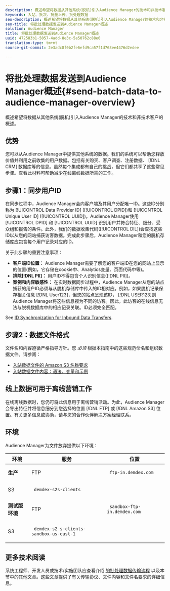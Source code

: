 ```yaml
---
description: 概述希望将数据从其他系统(脱机)引入Audience Manager的技术和非技术客户的概述。
keywords: 入站、批次、批量上传、批处理数据
seo-description: 概述希望将数据从其他系统(脱机)引入Audience Manager的技术和非技术客户的概述。为此，请使用Audience Manager中的批量上传选项。
seo-title: 将批处理数据发送到Audience Manager概述
solution: Audience Manager
title: 将批处理数据发送到Audience Manager概述
uuid: 472583b1-5057-4add-8e3c-5e50762c88e0
translation-type: tm+mt
source-git-commit: 2e3adc8f0b2fe6efd9ca57f1d763ee4476d2edee

---
```



# 将批处理数据发送到Audience Manager概述{#send-batch-data-to-audience-manager-overview}

概述希望将数据从其他系统(脱机)引入Audience Manager的技术和非技术客户的概述。

## 优势

<!-- c_offline_to_online.xml -->

您可以从Audience Manager中提供其他系统的数据。我们的系统可以帮助您释放价值并利用之前收集的用户数据。包括有关购买、客户调查、注册数据、 [!DNL CRM] 数据库等的信息。虽然每个集成都有自己的挑战，但它们都共享了这些常见步骤。查看此材料可帮助减少在线离线数据所需的工作。

## 步骤1：同步用户ID

在同步过程中，Audience Manager会向客户端及其用户分配唯一ID。这些ID分别称为 [!UICONTROL Data Provider ID] ([!UICONTROL DPID])和 [!UICONTROL Unique User ID] ([!UICONTROL UUID])。Audience Manager使用 [!UICONTROL DPID] 和 [!UICONTROL UUID] 识别用户并符合特征、细分、受众组和报告的条件。此外，我们的数据收集代码([!UICONTROL DIL])会查找这些ID以从您的网站捕获访客数据。完成此步骤后，Audience Manager和您的脱机存储库应包含每个用户记录对应的ID。

关于此步骤的重要注意事项：

* **客户端ID位置：** Audience Manager需要了解您的客户端ID在您的网站上显示的位置(例如，它存储在cookie中、Analytics变量、页面代码中等)。
* **排除[!DNL PII]：** 用户ID不得包含个人识别信息([!DNL PII])。
* **案例和内容敏感性：** 在实时数据同步过程中，Audience Manager从您的站点捕获的用户ID必须与从脱机存储库中传入的ID相对应。例如，如果脱机记录保存相关信息 [!DNL User123]，但您的站点呈现该ID， [!DNL USER123]则Audience Manager将这些信息视为不同的访客。因此，此访客的在线信息无法与脱机数据库中的相应记录关联。ID必须完全匹配。

See [ID Synchronization for Inbound Data Transfers](../../../integration/sending-audience-data/batch-data-transfer-explained/id-sync-http.md).

<!-- 

<p> <b>Step 2: Create a Translation File</b> </p> 
<p>A translation file classifies data according to uniform and logical hierarchy. It is a taxonomy that helps you organize information from general categories (e.g., geography) to more precise classifications (e.g., <i>geography > United States > New York</i>). Also, it labels data with to easy to understand names such as "gender=male" or "color=green" instead of with your internal SKUs, abbreviations, or other names. The file lets Audience Manager display this information in a readable, logical manner. You and your data partners must create and share the translation file with Audience Manager before any real-time or server-to-server data transfers can begin. You can update this file on a schedule relevant to your business needs. </p> 
<p>Important considerations about this step: </p> 
<ul id="ul_6A05AECB0BD649B1BF1B34058E9008E2"> 
 <li id="li_39817ED898F14156A77FCAC066FE0968"> <b>Create a comprehensive list:</b> The translation file must include all the possible values that can be passed in on a particular key. For example, if you have category key called "color" and it accepts the values "red," "green," and "blue," the translation file must contain <i>all</i> those elements. </li> 
 <li id="li_19CAD7683BCF45278E2991C1EDBC9903"> <b>Case and content sensitivity:</b> The key-values in the file must match the values actually passed in to Audience Manager from your website. </li> 
</ul> 
<p>See DATA TRANSLATION FILE. </p>

 -->

## 步骤2：数据文件格式

文件名和内容遵循严格指导方针。您 *必须* 根据本指南中的这些规范命名和组织数据文件。请参阅：

* [入站数据文件的 Amazon S3 名称要求](../../../integration/sending-audience-data/batch-data-transfer-explained/inbound-s3-filenames.md)
* [入站数据文件内容：语法、变量和示例](../../../integration/sending-audience-data/batch-data-transfer-explained/inbound-file-contents.md)

## 线上数据可用于离线营销工作

在线离线数据时，您仍可将此信息用于离线营销活动。为此，Audience Manager会导出特征并将信息细分到您选择的位置 [!DNL FTP] 或 [!DNL Amazon S3] 位置。有关更多信息或协助，请与您的合作伙伴解决方案经理联系。

## 环境

Audience Manager为文件放弃提供以下环境：

<table id="table_A61AA64578944B23B5A7355F2A76E882"> 
 <thead> 
  <tr> 
   <th colname="col1" class="entry"> 环境 </th> 
   <th colname="col02" class="entry"> 服务 </th> 
   <th colname="col2" class="entry"> 位置 </th> 
  </tr> 
 </thead>
 <tbody> 
  <tr> 
   <td colname="col1" morerows="1"> <b>生产</b> </td> 
   <td colname="col02"> FTP </td> 
   <td colname="col2"> <p> <code> ftp-in.demdex.com</code> </p> </td> 
  </tr> 
  <tr> 
   <td colname="col02"> S3 </td> 
   <td colname="col2"> <p> <code> demdex-s2s-clients</code> </p> </td> 
  </tr> 
  <tr> 
   <td colname="col1" morerows="1"> <b>测试版环境</b> </td> 
   <td colname="col02"> FTP </td> 
   <td colname="col2"> <p><code> sandbox-ftp-in.demdex.com</code> </p> </td> 
  </tr> 
  <tr> 
   <td colname="col02"> S3 </td> 
   <td colname="col2"> <p> <code> demdex-s2 s-clients-sandbox-us-east-1</code> </p> </td> 
  </tr> 
 </tbody> 
</table>

## 更多技术阅读

系统工程师、开发人员或技术/实施团队应查看介绍 [的批处理数据传输流程](../../../integration/sending-audience-data/batch-data-transfer-explained/batch-data-transfer-explained.md) 以及本节中的其他文章。这些文章提供了有关传输协议、文件内容和文件名要求的详细信息。